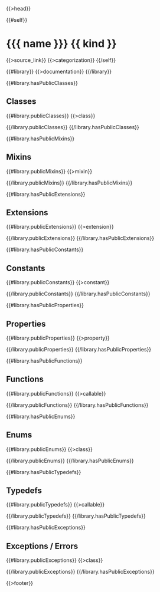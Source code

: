 {{>head}}

{{#self}}
# {{{ name }}} {{ kind }}

{{>source_link}}
{{>categorization}}
{{/self}}

{{#library}}
{{>documentation}}
{{/library}}

{{#library.hasPublicClasses}}
## Classes

{{#library.publicClasses}}
{{>class}}

{{/library.publicClasses}}
{{/library.hasPublicClasses}}

{{#library.hasPublicMixins}}
## Mixins

{{#library.publicMixins}}
{{>mixin}}

{{/library.publicMixins}}
{{/library.hasPublicMixins}}

{{#library.hasPublicExtensions}}
## Extensions

{{#library.publicExtensions}}
{{>extension}}

{{/library.publicExtensions}}
{{/library.hasPublicExtensions}}

{{#library.hasPublicConstants}}
## Constants

{{#library.publicConstants}}
{{>constant}}

{{/library.publicConstants}}
{{/library.hasPublicConstants}}

{{#library.hasPublicProperties}}
## Properties

{{#library.publicProperties}}
{{>property}}

{{/library.publicProperties}}
{{/library.hasPublicProperties}}

{{#library.hasPublicFunctions}}
## Functions

{{#library.publicFunctions}}
{{>callable}}

{{/library.publicFunctions}}
{{/library.hasPublicFunctions}}

{{#library.hasPublicEnums}}
## Enums

{{#library.publicEnums}}
{{>class}}

{{/library.publicEnums}}
{{/library.hasPublicEnums}}

{{#library.hasPublicTypedefs}}
## Typedefs

{{#library.publicTypedefs}}
{{>callable}}

{{/library.publicTypedefs}}
{{/library.hasPublicTypedefs}}

{{#library.hasPublicExceptions}}
## Exceptions / Errors

{{#library.publicExceptions}}
{{>class}}

{{/library.publicExceptions}}
{{/library.hasPublicExceptions}}

{{>footer}}
